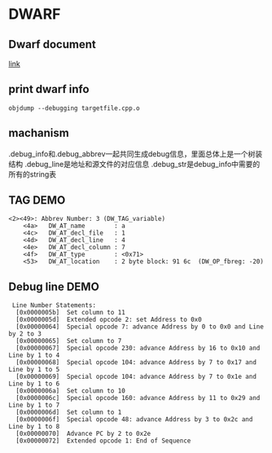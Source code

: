 # DWARF

## Dwarf document
[link](https://dwarfstd.org/doc/Dwarf3.pdf)

## print dwarf info
`objdump --debugging targetfile.cpp.o`  
## machanism
.debug_info和.debug_abbrev一起共同生成debug信息，里面总体上是一个树装结构
.debug_line是地址和源文件的对应信息
.debug_str是debug_info中需要的所有的string表

## TAG DEMO
```
<2><49>: Abbrev Number: 3 (DW_TAG_variable)
    <4a>   DW_AT_name        : a
    <4c>   DW_AT_decl_file   : 1
    <4d>   DW_AT_decl_line   : 4
    <4e>   DW_AT_decl_column : 7
    <4f>   DW_AT_type        : <0x71>
    <53>   DW_AT_location    : 2 byte block: 91 6c 	(DW_OP_fbreg: -20)

```

## Debug line DEMO
```
 Line Number Statements:
  [0x0000005b]  Set column to 11
  [0x0000005d]  Extended opcode 2: set Address to 0x0
  [0x00000064]  Special opcode 7: advance Address by 0 to 0x0 and Line by 2 to 3
  [0x00000065]  Set column to 7
  [0x00000067]  Special opcode 230: advance Address by 16 to 0x10 and Line by 1 to 4
  [0x00000068]  Special opcode 104: advance Address by 7 to 0x17 and Line by 1 to 5
  [0x00000069]  Special opcode 104: advance Address by 7 to 0x1e and Line by 1 to 6
  [0x0000006a]  Set column to 10
  [0x0000006c]  Special opcode 160: advance Address by 11 to 0x29 and Line by 1 to 7
  [0x0000006d]  Set column to 1
  [0x0000006f]  Special opcode 48: advance Address by 3 to 0x2c and Line by 1 to 8
  [0x00000070]  Advance PC by 2 to 0x2e
  [0x00000072]  Extended opcode 1: End of Sequence
```